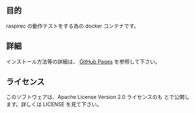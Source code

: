 
## 目的

raspirec の動作テストをする為の docker コンテナです。

## 詳細
インストール方法等の詳細は、
[GitHub Pages](https://kaikoma-soft.github.io/src/docker-raspirec.html)
を参照して下さい。


## ライセンス
このソフトウェアは、Apache License Version 2.0 ライセンスのも
とで公開します。詳しくは LICENSE を見て下さい。



